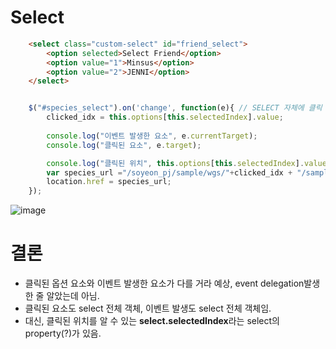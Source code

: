 
# Select

```html
    <select class="custom-select" id="friend_select">
        <option selected>Select Friend</option>
        <option value="1">Minsus</option>
        <option value="2">JENNI</option>
    </select>
```

```javascript

    $("#species_select").on('change', function(e){ // SELECT 자체에 클릭 이벤트 건다 => 이벤트 delegation?
        clicked_idx = this.options[this.selectedIndex].value;
        
        console.log("이벤트 발생한 요소", e.currentTarget);
        console.log("클릭된 요소", e.target);

        console.log("클릭된 위치", this.options[this.selectedIndex].value);
        var species_url ="/soyeon_pj/sample/wgs/"+clicked_idx + "/sample_list/";
        location.href = species_url;
    });
```


![image](https://user-images.githubusercontent.com/15938354/131792594-7e6f94d3-7469-4c69-91e6-85a624405f45.png)

# 결론
- 클릭된 옵션 요소와 이벤트 발생한 요소가 다를 거라 예상, event delegation발생한 줄 알았는데 아님.
- 클릭된 요소도 select 전체 객체, 이벤트 발생도 select 전체 객체임. 
- 대신, 클릭된 위치를 알 수 있는 **select.selectedIndex**라는 select의 property(?)가 있음.



